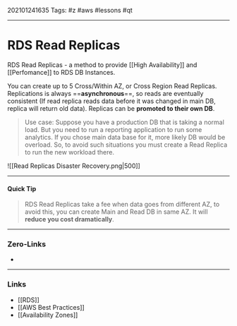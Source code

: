 202101241635
Tags: #z #aws #lessons #qt 

---
# RDS Read Replicas

RDS Read Replicas - a method to provide [[High Availability]] and [[Perfomance]] to RDS DB Instances. 

You can create up to 5 Cross/Within AZ, or Cross Region Read Replicas. Replications is always ==**asynchronous**==, so reads are eventually consistent (If read replica reads data before it was changed in main DB, replica will return old data). Replicas can be **promoted to their own DB**.

> Use case: 
> Suppose you have a production DB that is taking a normal load. But you need to run a reporting application to run some analytics. If you chose main data base for it, more likely DB would be overload. So, to avoid such situations you must create a Read Replica to run the new workload there.

![[Read Replicas Disaster Recovery.png|500]]

---

#### Quick Tip
>RDS Read Replicas take a fee when data goes from different AZ, to avoid this, you can create Main and Read DB in same AZ. It will **reduce you cost dramatically**.

---
### Zero-Links
- 
---
### Links
- [[RDS]]
- [[AWS Best Practices]]
- [[Availability Zones]]